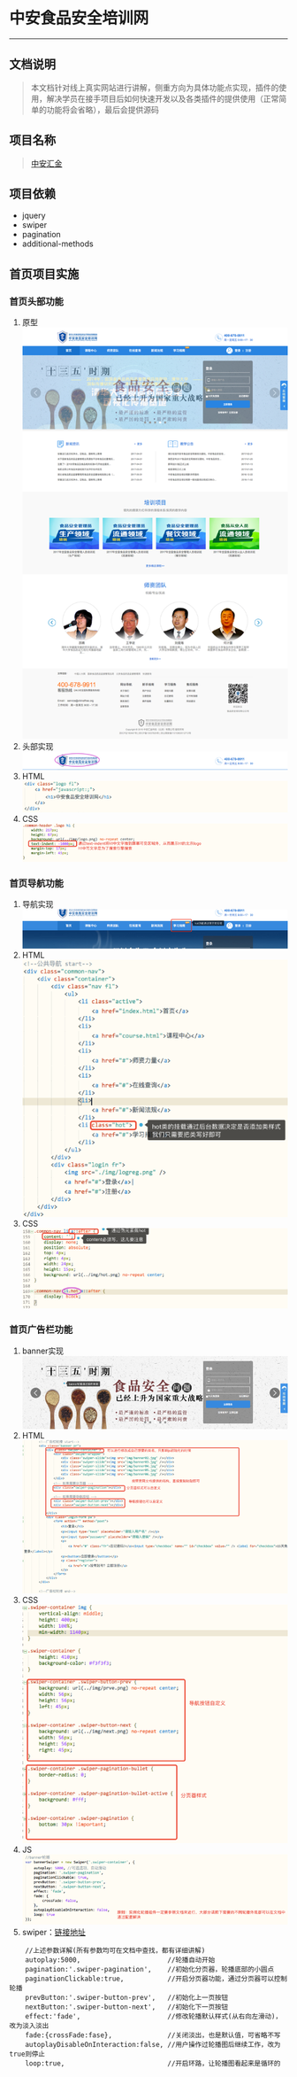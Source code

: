 # 中安食品安全培训网
***

## 文档说明
> 本文档针对线上真实网站进行讲解，侧重方向为具体功能点实现，插件的使用，解决学员在接手项目后如何快速开发以及各类插件的提供使用（正常简单的功能将会省略），最后会提供源码

## 项目名称
> [中安汇金](http://www.chinafhse.org/)

## 项目依赖
+ jquery
+ swiper
+ pagination
+ additional-methods

##	首页项目实施

### 首页头部功能
1. 原型
	![首页原型图](readme/index.png)
2. 头部实现
	![头部实现](readme/index_header.png)
3. HTML
	![头部HTML结构](readme/index_html.png)
4. CSS
	![头部CSS样式](readme/index_css.png)
	
### 首页导航功能
1. 导航实现
	![导航实现](readme/index_nav.png)
2. HTML
	![导航HTML结构](readme/index_nav_html.png)
3. CSS
	![导航CSS样式](readme/index_nav_css.png)

### 首页广告栏功能
1. banner实现
	![banner实现](readme/index_banner.png)
2. HTML
	![banner HTML结构](readme/index_banner_html.png)
3. CSS
	![banner CSS样式](readme/index_banner_css.png)
4. JS
	![banner JS](readme/index_banner_js.png)
5. swiper：[链接地址](http://www.swiper.com.cn/api/index.html)

``` JS
	//上述参数详解(所有参数均可在文档中查找，都有详细讲解)
	autoplay:5000,						//轮播自动开始
	pagination:'.swiper-pagination',	//初始化分页器，轮播底部的小圆点
	paginationClickable:true,			//开启分页器功能，通过分页器可以控制轮播
	prevButton:'.swiper-button-prev',	//初始化上一页按钮
	nextButton:'.swiper-button-next',	//初始化下一页按钮
	effect:'fade',						//修改轮播默认样式(从右向左滑动)，改为淡入淡出
	fade:{crossFade:fase},				//关闭淡出，也是默认值，可省略不写
	autoplayDisableOnInteraction:false,	//用户操作过轮播图后继续工作，改为true则停止
	loop:true,							//开启环路，让轮播图看起来是循环的
```

